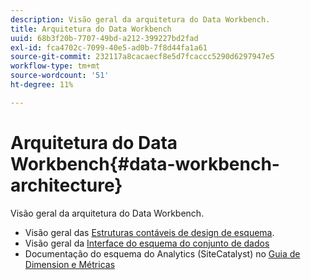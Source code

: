 ```yaml
---
description: Visão geral da arquitetura do Data Workbench.
title: Arquitetura do Data Workbench
uuid: 68b3f20b-7707-49bd-a212-399227bd2fad
exl-id: fca4702c-7099-40e5-ad0b-7f8d44fa1a61
source-git-commit: 232117a8cacaecf8e5d7fcaccc5290d6297947e5
workflow-type: tm+mt
source-wordcount: '51'
ht-degree: 11%

---
```


# Arquitetura do Data Workbench{#data-workbench-architecture}

Visão geral da arquitetura do Data Workbench.

* Visão geral das [Estruturas contáveis de design de esquema](../../../home/dwb-implement-overview/dwb-implement-architecture/dwb-implement-arch-countable.md#concept-9b8b9c5e0f7341699e14bb9e3be56a51).
* Visão geral da [Interface do esquema do conjunto de dados](https://experienceleague.adobe.com/docs/data-workbench/using/client/admin-ui/c-dtst-sch-intrf.html)
* Documentação do esquema do Analytics (SiteCatalyst) no [Guia de Dimension e Métricas](/help/home/assets/dwb-analytics-implementation.pdf)
